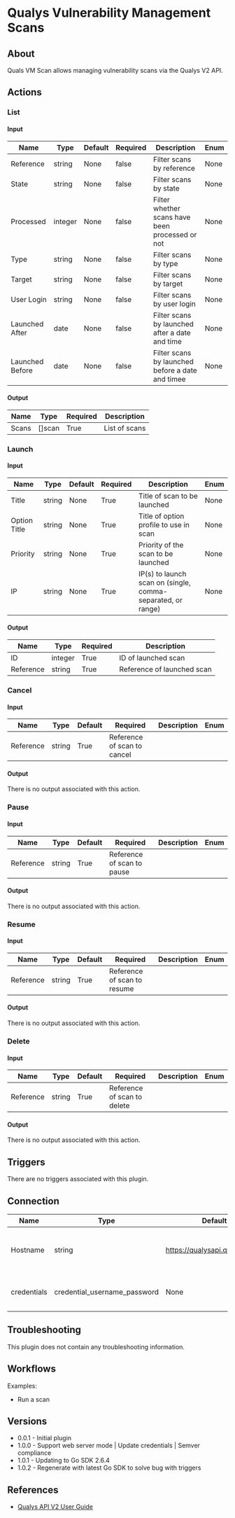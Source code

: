 
# Qualys Vulnerability Management Scans

## About

Quals VM Scan allows managing vulnerability scans via the Qualys V2 API.

## Actions

### List

#### Input

|Name|Type|Default|Required|Description|Enum|
|----|----|-------|--------|-----------|----|
|Reference|string|None|false|Filter scans by reference|None|
|State|string|None|false|Filter scans by state|None|
|Processed|integer|None|false|Filter whether scans have been processed or not|None|
|Type|string|None|false|Filter scans by type|None|
|Target|string|None|false|Filter scans by target|None|
|User Login|string|None|false|Filter scans by user login|None|
|Launched After|date|None|false|Filter scans by launched after a date and time|None|
|Launched Before|date|None|false|Filter scans by launched before a date and timee|None|

#### Output

|Name|Type|Required|Description|
|----|----|--------|-----------|
|Scans|[]scan|True|List of scans|

### Launch

#### Input

|Name|Type|Default|Required|Description|Enum|
|----|----|-------|--------|-----------|----|
|Title|string|None|True|Title of scan to be launched|None|
|Option Title|string|None|True|Title of option profile to use in scan|None|
|Priority|string|None|True|Priority of the scan to be launched|None|
|IP|string|None|True|IP(s) to launch scan on (single, comma-separated, or range)|None|

#### Output

|Name|Type|Required|Description|
|----|----|--------|-----------|
|ID|integer|True|ID of launched scan|
|Reference|string|True|Reference of launched scan|

### Cancel

#### Input

|Name|Type|Default|Required|Description|Enum|
|----|----|-------|--------|-----------|----|
|Reference|string|True|Reference of scan to cancel|

#### Output

There is no output associated with this action.

### Pause

#### Input

|Name|Type|Default|Required|Description|Enum|
|----|----|-------|--------|-----------|----|
|Reference|string|True|Reference of scan to pause|

#### Output

There is no output associated with this action.

### Resume

#### Input

|Name|Type|Default|Required|Description|Enum|
|----|----|-------|--------|-----------|----|
|Reference|string|True|Reference of scan to resume|

#### Output

There is no output associated with this action.

### Delete

#### Input

|Name|Type|Default|Required|Description|Enum|
|----|----|-------|--------|-----------|----|
|Reference|string|True|Reference of scan to delete|

#### Output

There is no output associated with this action.

## Triggers

There are no triggers associated with this plugin.

## Connection

|Name|Type|Default|Required|Description|
|----|----|-------|--------|-----------|
|Hostname|string|https://qualysapi.qualys.com/|True|Base URL of Qualys API Server for your region|
|credentials|credential_username_password|None|True|Qualys username and password|None|

## Troubleshooting

This plugin does not contain any troubleshooting information.

## Workflows

Examples:

* Run a scan

## Versions

* 0.0.1 - Initial plugin
* 1.0.0 - Support web server mode | Update credentials | Semver compliance
* 1.0.1 - Updating to Go SDK 2.6.4
* 1.0.2 - Regenerate with latest Go SDK to solve bug with triggers

## References

* [Qualys API V2 User Guide](https://www.qualys.com/docs/qualys-api-v2-user-guide.pdf)
